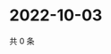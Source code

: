 # 2022-10-03

共 0 条

<!-- BEGIN WEIBO -->
<!-- 最后更新时间 Mon Oct 03 2022 23:23:16 GMT+0800 (China Standard Time) -->

<!-- END WEIBO -->
